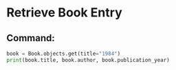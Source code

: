  
# Retrieve Book Entry

## Command:
```python
book = Book.objects.get(title="1984")
print(book.title, book.author, book.publication_year)
